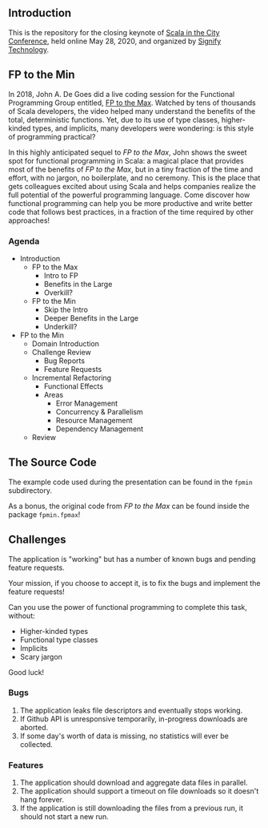 ## Introduction

This is the repository for the closing keynote of [Scala in the City Conference](https://www.eventbrite.co.uk/e/virtual-scala-in-the-city-conference-tickets-104448622642), held online May 28, 2020, and organized by [Signify Technology](http://signifytechnology.com/).

## FP to the Min

In 2018, John A. De Goes did a live coding session for the Functional Programming Group entitled, [FP to the Max](https://www.youtube.com/watch?v=sxudIMiOo68). Watched by tens of thousands of Scala developers, the video helped many understand the benefits of the total, deterministic functions. Yet, due to its use of type classes, higher-kinded types, and implicits, many developers were wondering: is this style of programming practical?

In this highly anticipated sequel to _FP to the Max_, John shows the sweet spot for functional programming in Scala: a magical place that provides most of the benefits of _FP to the Max_, but in a tiny fraction of the time and effort, with no jargon, no boilerplate, and no ceremony. This is the place that gets colleagues excited about using Scala and helps companies realize the full potential of the powerful programming language. Come discover how functional programming can help you be more productive and write better code that follows best practices, in a fraction of the time required by other approaches!

### Agenda 

 - Introduction
   - FP to the Max
     - Intro to FP
     - Benefits in the Large
     - Overkill?
   - FP to the Min
     - Skip the Intro
     - Deeper Benefits in the Large
     - Underkill?
 - FP to the Min
   - Domain Introduction
   - Challenge Review
     - Bug Reports
     - Feature Requests
   - Incremental Refactoring
     - Functional Effects
     - Areas
       - Error Management
       - Concurrency & Parallelism
       - Resource Management
       - Dependency Management
   - Review

## The Source Code

The example code used during the presentation can be found in the `fpmin` subdirectory.

As a bonus, the original code from _FP to the Max_ can be found inside the package `fpmin.fpmax`!

## Challenges

The application is "working" but has a number of known bugs and pending feature requests.

Your mission, if you choose to accept it, is to fix the bugs and implement the feature requests!

Can you use the power of functional programming to complete this task, without:

 - Higher-kinded types
 - Functional type classes
 - Implicits
 - Scary jargon

Good luck!

### Bugs

1. The application leaks file descriptors and eventually stops working.
2. If Github API is unresponsive temporarily, in-progress downloads are aborted.
3. If some day's worth of data is missing, no statistics will ever be collected.

### Features

1. The application should download and aggregate data files in parallel.
2. The application should support a timeout on file downloads so it doesn't hang forever.
3. If the application is still downloading the files from a previous run, it should not start a new run.



